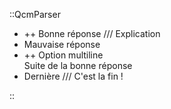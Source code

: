 
::QcmParser 

  * ++ Bonne réponse /// Explication  
  * Mauvaise réponse  
  * ++ Option multiline  
    Suite de la bonne réponse  
  * Dernière /// C'est la fin !

::


